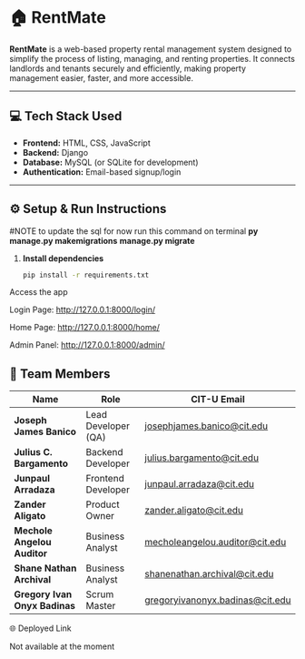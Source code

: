 # 🏠 RentMate

**RentMate** is a web-based property rental management system designed to simplify the process of listing, managing, and renting properties. It connects landlords and tenants securely and efficiently, making property management easier, faster, and more accessible.

---

## 💻 Tech Stack Used
- **Frontend:** HTML, CSS, JavaScript  
- **Backend:** Django  
- **Database:** MySQL (or SQLite for development)  
- **Authentication:** Email-based signup/login  

---

## ⚙️ Setup & Run Instructions
#NOTE 
to update the sql for now run this command on terminal
**py manage.py makemigrations**
**manage.py migrate**

1. **Install dependencies**
   ```bash
   pip install -r requirements.txt

Access the app

Login Page: http://127.0.0.1:8000/login/

Home Page: http://127.0.0.1:8000/home/

Admin Panel: http://127.0.0.1:8000/admin/

## 👥 Team Members
| Name                          | Role                | CIT-U Email |
| ----------------------------- | ------------------- | ------------ |
| **Joseph James Banico**       | Lead Developer (QA) | josephjames.banico@cit.edu |
| **Julius C. Bargamento**      | Backend Developer   | julius.bargamento@cit.edu |
| **Junpaul Arradaza**          | Frontend Developer  | junpaul.arradaza@cit.edu |
| **Zander Aligato**            | Product Owner       | zander.aligato@cit.edu |
| **Mechole Angelou Auditor**   | Business Analyst    | mecholeangelou.auditor@cit.edu |
| **Shane Nathan Archival**     | Business Analyst    | shanenathan.archival@cit.edu |
| **Gregory Ivan Onyx Badinas** | Scrum Master        | gregoryivanonyx.badinas@cit.edu |



🌐 Deployed Link

Not available at the moment
